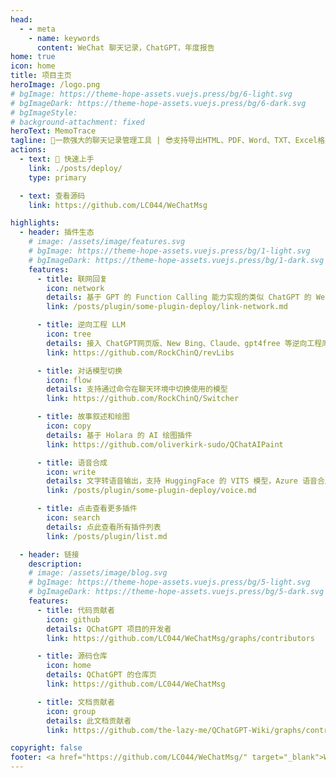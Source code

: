```yaml
---
head:
  - - meta
    - name: keywords
      content: WeChat 聊天记录，ChatGPT，年度报告
home: true
icon: home
title: 项目主页
heroImage: /logo.png
# bgImage: https://theme-hope-assets.vuejs.press/bg/6-light.svg
# bgImageDark: https://theme-hope-assets.vuejs.press/bg/6-dark.svg
# bgImageStyle:
# background-attachment: fixed
heroText: MemoTrace
tagline: 🧩一款强大的聊天记录管理工具 | 😎支持导出HTML、PDF、Word、TXT、Excel格式
actions:
  - text: 🚀 快速上手
    link: ./posts/deploy/
    type: primary

  - text: 查看源码
    link: https://github.com/LC044/WeChatMsg

highlights:
  - header: 插件生态
    # image: /assets/image/features.svg
    # bgImage: https://theme-hope-assets.vuejs.press/bg/1-light.svg
    # bgImageDark: https://theme-hope-assets.vuejs.press/bg/1-dark.svg
    features:
      - title: 联网回复
        icon: network
        details: 基于 GPT 的 Function Calling 能力实现的类似 ChatGPT 的 WebPilot 插件的功能
        link: /posts/plugin/some-plugin-deploy/link-network.md

      - title: 逆向工程 LLM
        icon: tree
        details: 接入 ChatGPT网页版、New Bing、Claude、gpt4free 等逆向工程库
        link: https://github.com/RockChinQ/revLibs

      - title: 对话模型切换
        icon: flow
        details: 支持通过命令在聊天环境中切换使用的模型
        link: https://github.com/RockChinQ/Switcher

      - title: 故事叙述和绘图
        icon: copy
        details: 基于 Holara 的 AI 绘图插件
        link: https://github.com/oliverkirk-sudo/QChatAIPaint

      - title: 语音合成
        icon: write
        details: 文字转语音输出，支持 HuggingFace 的 VITS 模型，Azure 语音合成，本地 vits 语音合成，sovits 语音合成
        link: /posts/plugin/some-plugin-deploy/voice.md

      - title: 点击查看更多插件
        icon: search
        details: 点此查看所有插件列表
        link: /posts/plugin/list.md

  - header: 链接
    description:
    # image: /assets/image/blog.svg
    # bgImage: https://theme-hope-assets.vuejs.press/bg/5-light.svg
    # bgImageDark: https://theme-hope-assets.vuejs.press/bg/5-dark.svg
    features:
      - title: 代码贡献者
        icon: github
        details: QChatGPT 项目的开发者
        link: https://github.com/LC044/WeChatMsg/graphs/contributors

      - title: 源码仓库
        icon: home
        details: QChatGPT 的仓库页
        link: https://github.com/LC044/WeChatMsg

      - title: 文档贡献者
        icon: group
        details: 此文档贡献者
        link: https://github.com/the-lazy-me/QChatGPT-Wiki/graphs/contributors

copyright: false
footer: <a href="https://github.com/LC044/WeChatMsg/" target="_blank">WechatMsg</a> 版权所有 © 2024 MemoTrace  <br/> <br/> <a href="http://beian.miit.gov.cn/" target="_blank" rel="nofollow noopener">陕ICP备2023017789号</a>&nbsp;&nbsp;<a href="http://www.beian.gov.cn/portal/registerSystemInfo?recordcode=61019002002696" rel="nofollow noopener" class="beian-police" target="_blank">陕公网安备61019002002696号</a>
---
```

